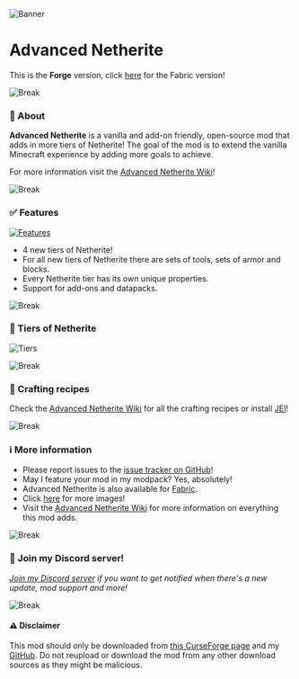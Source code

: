 ![Banner](https://i.postimg.cc/9QSbwK7q/Advanced-Netherite-Banner.png)
# Advanced Netherite

This is the **Forge** version, click [here](https://www.curseforge.com/minecraft/mc-mods/advanced-netherite-fabric) for the Fabric version!

![Break](https://i.postimg.cc/FKmD9Nbm/advancednetheritebreak.png)
### 📖 About
**Advanced Netherite** is a vanilla and add-on friendly, open-source mod that adds in more tiers of Netherite!
The goal of the mod is to extend the vanilla Minecraft experience by adding more goals to achieve.

For more information visit the [Advanced Netherite Wiki](https://github.com/Autovw/AdvancedNetherite/wiki)!

![Break](https://i.postimg.cc/FKmD9Nbm/advancednetheritebreak.png)
### ✅ Features

[![Features](https://i.postimg.cc/nVGNLfCk/Advanced-Netherite-Features2.png)](https://github.com/Autovw/AdvancedNetherite/wiki)

* 4 new tiers of Netherite!
* For all new tiers of Netherite there are sets of tools, sets of armor and blocks.
* Every Netherite tier has its own unique properties.
* Support for add-ons and datapacks.

![Break](https://i.postimg.cc/FKmD9Nbm/advancednetheritebreak.png)
### 💎 Tiers of Netherite

![Tiers](https://i.postimg.cc/d3SF5SZS/Advanced-Netherite-Types-Of-Netherite-Updated.png)

![Break](https://i.postimg.cc/FKmD9Nbm/advancednetheritebreak.png)
### 🔨 Crafting recipes
Check the [Advanced Netherite Wiki](https://github.com/Autovw/AdvancedNetherite/wiki/Crafting-Recipes) for all the crafting recipes or install [JEI](https://www.curseforge.com/minecraft/mc-mods/jei)!

![Break](https://i.postimg.cc/FKmD9Nbm/advancednetheritebreak.png)
### ℹ More information
* Please report issues to the [issue tracker on GitHub](https://github.com/Autovw/AdvancedNetherite/issues)!
* May I feature your mod in my modpack? Yes, absolutely!
* Advanced Netherite is also available for [Fabric](https://www.curseforge.com/minecraft/mc-mods/advanced-netherite-fabric).
* Click [here](https://www.curseforge.com/minecraft/mc-mods/advanced-netherite/screenshots) for more images!
* Visit the [Advanced Netherite Wiki](https://github.com/Autovw/AdvancedNetherite/wiki) for more information on everything this mod adds.

![Break](https://i.postimg.cc/FKmD9Nbm/advancednetheritebreak.png)
### 💬 Join my Discord server!
_[Join my Discord server](https://discord.gg/KP3BBatuw5) if you want to get notified when there's a new update, mod support and more!_

![Break](https://i.postimg.cc/FKmD9Nbm/advancednetheritebreak.png)
#### ⚠️ Disclaimer
This mod should only be downloaded from [this CurseForge page](https://www.curseforge.com/minecraft/mc-mods/advanced-netherite) and my [GitHub](https://github.com/Autovw/AdvancedNetherite/releases).
Do not reupload or download the mod from any other download sources as they might be malicious.
